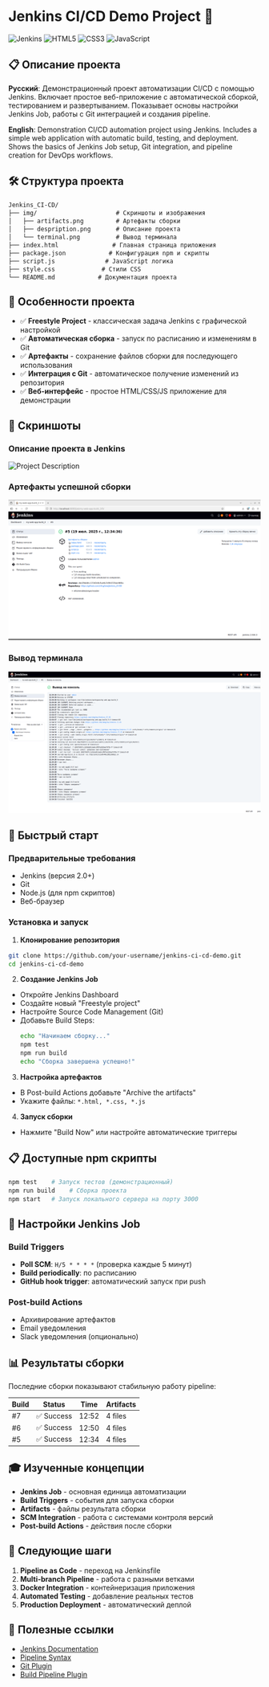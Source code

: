 # Jenkins CI/CD Demo Project 🚀

![Jenkins](https://img.shields.io/badge/Jenkins-D33833?style=for-the-badge&logo=jenkins&logoColor=white)
![HTML5](https://img.shields.io/badge/HTML5-E34F26?style=for-the-badge&logo=html5&logoColor=white)
![CSS3](https://img.shields.io/badge/CSS3-1572B6?style=for-the-badge&logo=css3&logoColor=white)
![JavaScript](https://img.shields.io/badge/JavaScript-F7DF1E?style=for-the-badge&logo=javascript&logoColor=black)

## 📋 Описание проекта

**Русский**: Демонстрационный проект автоматизации CI/CD с помощью Jenkins. Включает простое веб-приложение с автоматической сборкой, тестированием и развертыванием. Показывает основы настройки Jenkins Job, работы с Git интеграцией и создания pipeline.

**English**: Demonstration CI/CD automation project using Jenkins. Includes a simple web application with automatic build, testing, and deployment. Shows the basics of Jenkins Job setup, Git integration, and pipeline creation for DevOps workflows.

## 🛠️ Структура проекта

```
Jenkins_CI-CD/
├── img/                      # Скриншоты и изображения
│   ├── artifacts.png         # Артефакты сборки
│   ├── despription.png       # Описание проекта
│   └── terminal.png          # Вывод терминала
├── index.html               # Главная страница приложения
├── package.json            # Конфигурация npm и скрипты
├── script.js              # JavaScript логика
├── style.css             # Стили CSS
└── README.md            # Документация проекта
```

## 🎯 Особенности проекта

- ✅ **Freestyle Project** - классическая задача Jenkins с графической настройкой
- ✅ **Автоматическая сборка** - запуск по расписанию и изменениям в Git
- ✅ **Артефакты** - сохранение файлов сборки для последующего использования
- ✅ **Интеграция с Git** - автоматическое получение изменений из репозитория
- ✅ **Веб-интерфейс** - простое HTML/CSS/JS приложение для демонстрации

## 📸 Скриншоты

### Описание проекта в Jenkins
![Project Description](./img/description.png)

### Артефакты успешной сборки
![Build Artifacts](./img/artifacts.png)

### Вывод терминала
![Terminal Output](./img/terminal.png)

## 🚀 Быстрый старт

### Предварительные требования
- Jenkins (версия 2.0+)
- Git
- Node.js (для npm скриптов)
- Веб-браузер

### Установка и запуск

1. **Клонирование репозитория**
```bash
git clone https://github.com/your-username/jenkins-ci-cd-demo.git
cd jenkins-ci-cd-demo
```

2. **Создание Jenkins Job**
- Откройте Jenkins Dashboard
- Создайте новый "Freestyle project"
- Настройте Source Code Management (Git)
- Добавьте Build Steps:
  ```bash
  echo "Начинаем сборку..."
  npm test
  npm run build
  echo "Сборка завершена успешно!"
  ```

3. **Настройка артефактов**
- В Post-build Actions добавьте "Archive the artifacts"
- Укажите файлы: `*.html, *.css, *.js`

4. **Запуск сборки**
- Нажмите "Build Now" или настройте автоматические триггеры

## 📋 Доступные npm скрипты

```bash
npm test    # Запуск тестов (демонстрационный)
npm run build    # Сборка проекта
npm start   # Запуск локального сервера на порту 3000
```

## 🔧 Настройки Jenkins Job

### Build Triggers
- **Poll SCM**: `H/5 * * * *` (проверка каждые 5 минут)
- **Build periodically**: по расписанию
- **GitHub hook trigger**: автоматический запуск при push

### Post-build Actions
- Архивирование артефактов
- Email уведомления
- Slack уведомления (опционально)

## 📊 Результаты сборки

Последние сборки показывают стабильную работу pipeline:

| Build | Status | Time | Artifacts |
|-------|--------|------|-----------|
| #7 | ✅ Success | 12:52 | 4 files |
| #6 | ✅ Success | 12:50 | 4 files |
| #5 | ✅ Success | 12:34 | 4 files |

## 🎓 Изученные концепции

- **Jenkins Job** - основная единица автоматизации
- **Build Triggers** - события для запуска сборки
- **Artifacts** - файлы результата сборки
- **SCM Integration** - работа с системами контроля версий
- **Post-build Actions** - действия после сборки

## 🚀 Следующие шаги

1. **Pipeline as Code** - переход на Jenkinsfile
2. **Multi-branch Pipeline** - работа с разными ветками
3. **Docker Integration** - контейнеризация приложения
4. **Automated Testing** - добавление реальных тестов
5. **Production Deployment** - автоматический деплой

## 📝 Полезные ссылки

- [Jenkins Documentation](https://www.jenkins.io/doc/)
- [Pipeline Syntax](https://www.jenkins.io/doc/book/pipeline/syntax/)
- [Git Plugin](https://plugins.jenkins.io/git/)
- [Build Pipeline Plugin](https://plugins.jenkins.io/build-pipeline-plugin/)


